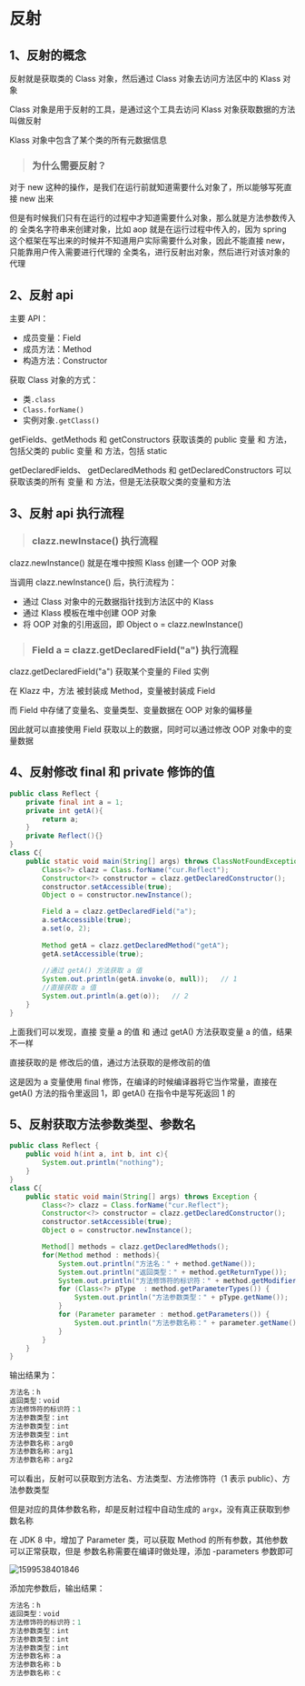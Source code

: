 # 反射



## 1、反射的概念

反射就是获取类的 Class 对象，然后通过 Class 对象去访问方法区中的 Klass 对象

Class 对象是用于反射的工具，是通过这个工具去访问 Klass 对象获取数据的方法叫做反射

Klass 对象中包含了某个类的所有元数据信息



> ### 为什么需要反射？

对于 new 这种的操作，是我们在运行前就知道需要什么对象了，所以能够写死直接 new 出来

但是有时候我们只有在运行的过程中才知道需要什么对象，那么就是方法参数传入的 全类名字符串来创建对象，比如 aop 就是在运行过程中传入的，因为 spring 这个框架在写出来的时候并不知道用户实际需要什么对象，因此不能直接 new，只能靠用户传入需要进行代理的 全类名，进行反射出对象，然后进行对该对象的代理



## 2、反射 api

主要 API：

- 成员变量：Field
- 成员方法：Method
- 构造方法：Constructor

获取 Class 对象的方式：

- 类`.class`
- `Class.forName()`
- 实例对象`.getClass()`

 getFields、getMethods 和 getConstructors 获取该类的 public 变量 和 方法，包括父类的 public 变量 和 方法，包括 static 

  getDeclaredFields、 getDeclaredMethods 和 getDeclaredConstructors 可以获取该类的所有 变量 和 方法，但是无法获取父类的变量和方法



## 3、反射 api 执行流程

> ### clazz.newInstace() 执行流程

clazz.newInstance() 就是在堆中按照 Klass 创建一个 OOP 对象

当调用 clazz.newInstance() 后，执行流程为：

- 通过 Class 对象中的元数据指针找到方法区中的 Klass
- 通过 Klass 模板在堆中创建 OOP 对象
- 将 OOP 对象的引用返回，即 Object o = clazz.newInstance()



> ### Field a = clazz.getDeclaredField("a") 执行流程

clazz.getDeclaredField("a") 获取某个变量的 Filed 实例

在 Klazz 中，方法 被封装成 Method，变量被封装成 Field

而 Field 中存储了变量名、变量类型、变量数据在 OOP 对象的偏移量

因此就可以直接使用 Field 获取以上的数据，同时可以通过修改 OOP 对象中的变量数据



## 4、反射修改 final 和 private 修饰的值



```java
public class Reflect {
    private final int a = 1;
    private int getA(){
        return a;
    }
    private Reflect(){}
}
class C{
    public static void main(String[] args) throws ClassNotFoundException, IllegalAccessException, InvocationTargetException, InstantiationException, NoSuchFieldException, NoSuchMethodException {
        Class<?> clazz = Class.forName("cur.Reflect");
        Constructor<?> constructor = clazz.getDeclaredConstructor();
        constructor.setAccessible(true);
        Object o = constructor.newInstance();

        Field a = clazz.getDeclaredField("a");
        a.setAccessible(true);
        a.set(o, 2);
		
        Method getA = clazz.getDeclaredMethod("getA");
        getA.setAccessible(true);
        
        //通过 getA() 方法获取 a 值
        System.out.println(getA.invoke(o, null));   // 1
        //直接获取 a 值
        System.out.println(a.get(o));   // 2
    }
}
```

上面我们可以发现，直接 变量 a 的值 和 通过 getA() 方法获取变量 a 的值，结果不一样

直接获取的是 修改后的值，通过方法获取的是修改前的值

这是因为 a 变量使用 final 修饰，在编译的时候编译器将它当作常量，直接在 getA() 方法的指令里返回 1，即 getA() 在指令中是写死返回 1 的



## 5、反射获取方法参数类型、参数名



```java
public class Reflect {
    public void h(int a, int b, int c){
        System.out.println("nothing");
    }
}
class C{
    public static void main(String[] args) throws Exception {
        Class<?> clazz = Class.forName("cur.Reflect");
        Constructor<?> constructor = clazz.getDeclaredConstructor();
        constructor.setAccessible(true);
        Object o = constructor.newInstance();

        Method[] methods = clazz.getDeclaredMethods();
        for(Method method : methods){
            System.out.println("方法名：" + method.getName());
            System.out.println("返回类型：" + method.getReturnType());
            System.out.println("方法修饰符的标识符：" + method.getModifiers());
            for (Class<?> pType  : method.getParameterTypes()) {
                System.out.println("方法参数类型：" + pType.getName());
            }
            for (Parameter parameter : method.getParameters()) {
                System.out.println("方法参数名称：" + parameter.getName());
            }
        }
    }
}
```

输出结果为：

```java
方法名：h
返回类型：void
方法修饰符的标识符：1
方法参数类型：int
方法参数类型：int
方法参数类型：int
方法参数名称：arg0
方法参数名称：arg1
方法参数名称：arg2
```

可以看出，反射可以获取到方法名、方法类型、方法修饰符（1 表示 public）、方法参数类型

但是对应的具体参数名称，却是反射过程中自动生成的 `argx`，没有真正获取到参数名称



在 JDK 8 中，增加了 Parameter 类，可以获取 Method 的所有参数，其他参数可以正常获取，但是 参数名称需要在编译时做处理，添加 -parameters 参数即可

![1599538401846](C:\Users\蒜头王八\AppData\Roaming\Typora\typora-user-images\1599538401846.png)

添加完参数后，输出结果：

```java
方法名：h
返回类型：void
方法修饰符的标识符：1
方法参数类型：int
方法参数类型：int
方法参数类型：int
方法参数名称：a
方法参数名称：b
方法参数名称：c
```

